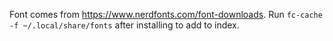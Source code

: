Font comes from <https://www.nerdfonts.com/font-downloads>.
Run `fc-cache -f ~/.local/share/fonts` after installing to add to index.
